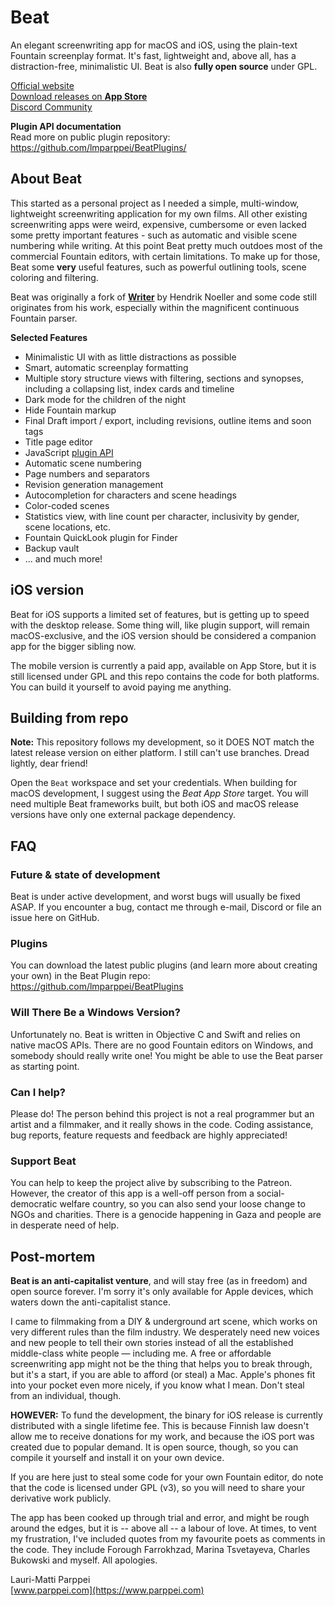 # Beat

An elegant screenwriting app for macOS and iOS, using the plain-text Fountain screenplay format. It's fast, lightweight and, above all, has a distraction-free, minimalistic UI. Beat is also **fully open source** under GPL.

[Official website](https://www.beat-app.fi/)  
[Download releases on **App Store**](https://apps.apple.com/fi/app/beat/id1549538329)   
[Discord Community](https://discord.gg/FPHjfH7ms3)

**Plugin API documentation**  
Read more on public plugin repository: https://github.com/lmparppei/BeatPlugins/  


## About Beat

This started as a personal project as I needed a simple, multi-window, lightweight screenwriting application for my own films. All other existing screenwriting apps were weird, expensive, cumbersome or even lacked some pretty important features - such as automatic and visible scene numbering while writing. At this point Beat pretty much outdoes most of the commercial Fountain editors, with certain limitations. To make up for those, Beat some **very** useful features, such as powerful outlining tools, scene coloring and filtering. 

Beat was originally a fork of [**Writer**](https://github.com/HendrikNoeller/Writer/) by Hendrik Noeller and some code still originates from his work, especially within the magnificent continuous Fountain parser. 

**Selected Features**
* Minimalistic UI with as little distractions as possible
* Smart, automatic screenplay formatting
* Multiple story structure views with filtering, sections and synopses, including a collapsing list, index cards and timeline
* Dark mode for the children of the night
* Hide Fountain markup
* Final Draft import / export, including revisions, outline items and soon tags 
* Title page editor
* JavaScript [plugin API](https://github.com/lmparppei/BeatPlugins)
* Automatic scene numbering
* Page numbers and separators
* Revision generation management
* Autocompletion for characters and scene headings
* Color-coded scenes
* Statistics view, with line count per character, inclusivity by gender, scene locations, etc.
* Fountain QuickLook plugin for Finder
* Backup vault  
* ... and much more!

## iOS version

Beat for iOS supports a limited set of features, but is getting up to speed with the desktop release. Some thing will, like plugin support, will remain macOS-exclusive, and the iOS version should be considered a companion app for the bigger sibling now.

The mobile version is currently a paid app, available on App Store, but it is still licensed under GPL and this repo contains the code for both platforms. You can build it yourself to avoid paying me anything.


## Building from repo

**Note:** This repository follows my development, so it DOES NOT match the latest release version on either platform. I still can't use branches. Dread lightly, dear friend!

Open the `Beat` workspace and set your credentials. When building for macOS development, I suggest using the *Beat App Store* target. You will need multiple Beat frameworks built, but both iOS and macOS release versions have only one external package dependency.


## FAQ

### Future & state of development

Beat is under active development, and worst bugs will usually be fixed ASAP. If you encounter a bug, contact me through e-mail, Discord or file an issue here on GitHub. 

### Plugins

You can download the latest public plugins (and learn more about creating your own) in the Beat Plugin repo: https://github.com/lmparppei/BeatPlugins

### Will There Be a Windows Version? 

Unfortunately no. Beat is written in Objective C and Swift and relies on native macOS APIs. There are no good Fountain editors on Windows, and somebody should really write one! You might be able to use the Beat parser as starting point.

### Can I help?

Please do! The person behind this project is not a real programmer but an artist and a filmmaker, and it really shows in the code. Coding assistance, bug reports, feature requests and feedback are highly appreciated!  


### Support Beat

You can help to keep the project alive by subscribing to the Patreon. However, the creator of this app is a well-off person from a social-democratic welfare country, so you can also send your loose change to NGOs and charities. There is a genocide happening in Gaza and people are in desperate need of help.


## Post-mortem

**Beat is an anti-capitalist venture**, and will stay free (as in freedom) and open source forever. I'm sorry it's only available for Apple devices, which waters down the anti-capitalist stance.

I came to filmmaking from a DIY & underground art scene, which works on very different rules than the film industry. We desperately need new voices and new people to tell their own stories instead of all the established middle-class white people — including me. A free or affordable screenwriting app might not be the thing that helps you to break through, but it's a start, if you are able to afford (or steal) a Mac. Apple's phones fit into your pocket even more nicely, if you know what I mean. Don't steal from an individual, though.

**HOWEVER:** To fund the development, the binary for iOS release is currently distributed with a single lifetime fee. This is because Finnish law doesn't allow me to receive donations for my work, and because the iOS port was created due to popular demand. It is open source, though, so you can compile it yourself and install it on your own device. 

If you are here just to steal some code for your own Fountain editor, do note that the code is licensed under GPL (v3), so you will need to share your derivative work publicly.

The app has been cooked up through trial and error, and might be rough around the edges, but it is -- above all -- a labour of love. At times, to vent my frustration, I've included quotes from my favourite poets as comments in the code. They include Forough Farrokhzad, Marina Tsvetayeva, Charles Bukowski and myself. All apologies.

Lauri-Matti Parppei    
[www.parppei.com](https://www.parppei.com)  
